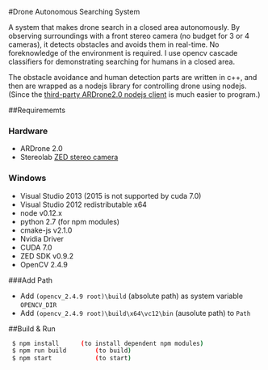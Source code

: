 #Drone Autonomous Searching System

A system that makes drone search in a closed area autonomously. By observing surroundings with a front stereo camera (no budget for 3 or 4 cameras), it detects obstacles and avoids them in real-time. No foreknowledge of the environment is required. I use opencv cascade classifiers for demonstrating searching for humans in a closed area.

The obstacle avoidance and human detection parts are written in c++, and then are wrapped as a nodejs library for controlling drone using nodejs. (Since the [third-party  ARDrone2.0 nodejs client](https://github.com/felixge/node-ar-drone) is much easier to program.)

##Requirememts

### Hardware

- ARDrone 2.0
- Stereolab [ZED stereo camera](https://www.stereolabs.com/zed/specs/)

### Windows

- Visual Studio 2013 (2015 is not supported by cuda 7.0)
- Visual Studio 2012 redistributable x64
- node v0.12.x
- python 2.7 (for npm modules)
- cmake-js v2.1.0
- Nvidia Driver
- CUDA 7.0
- ZED SDK v0.9.2
- OpenCV 2.4.9

###Add Path
- Add `(opencv_2.4.9 root)\build` (absolute path) as system variable `OPENCV_DIR`
- Add `(opencv_2.4.9 root)\build\x64\vc12\bin` (ausolute path) to `Path`

##Build & Run
```bash
 $ npm install		(to install dependent npm modules)
 $ npm run build		(to build)
 $ npm start			(to start)
```